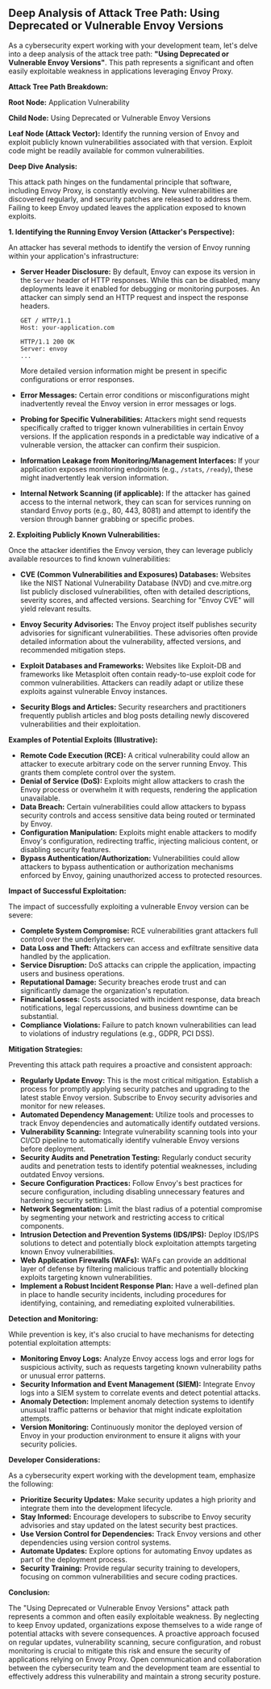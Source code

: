 ## Deep Analysis of Attack Tree Path: Using Deprecated or Vulnerable Envoy Versions

As a cybersecurity expert working with your development team, let's delve into a deep analysis of the attack tree path: **"Using Deprecated or Vulnerable Envoy Versions"**. This path represents a significant and often easily exploitable weakness in applications leveraging Envoy Proxy.

**Attack Tree Path Breakdown:**

**Root Node:** Application Vulnerability

**Child Node:** Using Deprecated or Vulnerable Envoy Versions

**Leaf Node (Attack Vector):** Identify the running version of Envoy and exploit publicly known vulnerabilities associated with that version. Exploit code might be readily available for common vulnerabilities.

**Deep Dive Analysis:**

This attack path hinges on the fundamental principle that software, including Envoy Proxy, is constantly evolving. New vulnerabilities are discovered regularly, and security patches are released to address them. Failing to keep Envoy updated leaves the application exposed to known exploits.

**1. Identifying the Running Envoy Version (Attacker's Perspective):**

An attacker has several methods to identify the version of Envoy running within your application's infrastructure:

* **Server Header Disclosure:**  By default, Envoy can expose its version in the `Server` header of HTTP responses. While this can be disabled, many deployments leave it enabled for debugging or monitoring purposes. An attacker can simply send an HTTP request and inspect the response headers.
    ```
    GET / HTTP/1.1
    Host: your-application.com

    HTTP/1.1 200 OK
    Server: envoy
    ...
    ```
    More detailed version information might be present in specific configurations or error responses.

* **Error Messages:** Certain error conditions or misconfigurations might inadvertently reveal the Envoy version in error messages or logs.

* **Probing for Specific Vulnerabilities:**  Attackers might send requests specifically crafted to trigger known vulnerabilities in certain Envoy versions. If the application responds in a predictable way indicative of a vulnerable version, the attacker can confirm their suspicion.

* **Information Leakage from Monitoring/Management Interfaces:** If your application exposes monitoring endpoints (e.g., `/stats`, `/ready`), these might inadvertently leak version information.

* **Internal Network Scanning (if applicable):** If the attacker has gained access to the internal network, they can scan for services running on standard Envoy ports (e.g., 80, 443, 8081) and attempt to identify the version through banner grabbing or specific probes.

**2. Exploiting Publicly Known Vulnerabilities:**

Once the attacker identifies the Envoy version, they can leverage publicly available resources to find known vulnerabilities:

* **CVE (Common Vulnerabilities and Exposures) Databases:** Websites like the NIST National Vulnerability Database (NVD) and cve.mitre.org list publicly disclosed vulnerabilities, often with detailed descriptions, severity scores, and affected versions. Searching for "Envoy CVE" will yield relevant results.

* **Envoy Security Advisories:** The Envoy project itself publishes security advisories for significant vulnerabilities. These advisories often provide detailed information about the vulnerability, affected versions, and recommended mitigation steps.

* **Exploit Databases and Frameworks:** Websites like Exploit-DB and frameworks like Metasploit often contain ready-to-use exploit code for common vulnerabilities. Attackers can readily adapt or utilize these exploits against vulnerable Envoy instances.

* **Security Blogs and Articles:** Security researchers and practitioners frequently publish articles and blog posts detailing newly discovered vulnerabilities and their exploitation.

**Examples of Potential Exploits (Illustrative):**

* **Remote Code Execution (RCE):**  A critical vulnerability could allow an attacker to execute arbitrary code on the server running Envoy. This grants them complete control over the system.
* **Denial of Service (DoS):**  Exploits might allow attackers to crash the Envoy process or overwhelm it with requests, rendering the application unavailable.
* **Data Breach:** Certain vulnerabilities could allow attackers to bypass security controls and access sensitive data being routed or terminated by Envoy.
* **Configuration Manipulation:**  Exploits might enable attackers to modify Envoy's configuration, redirecting traffic, injecting malicious content, or disabling security features.
* **Bypass Authentication/Authorization:** Vulnerabilities could allow attackers to bypass authentication or authorization mechanisms enforced by Envoy, gaining unauthorized access to protected resources.

**Impact of Successful Exploitation:**

The impact of successfully exploiting a vulnerable Envoy version can be severe:

* **Complete System Compromise:** RCE vulnerabilities grant attackers full control over the underlying server.
* **Data Loss and Theft:** Attackers can access and exfiltrate sensitive data handled by the application.
* **Service Disruption:** DoS attacks can cripple the application, impacting users and business operations.
* **Reputational Damage:** Security breaches erode trust and can significantly damage the organization's reputation.
* **Financial Losses:** Costs associated with incident response, data breach notifications, legal repercussions, and business downtime can be substantial.
* **Compliance Violations:** Failure to patch known vulnerabilities can lead to violations of industry regulations (e.g., GDPR, PCI DSS).

**Mitigation Strategies:**

Preventing this attack path requires a proactive and consistent approach:

* **Regularly Update Envoy:** This is the most critical mitigation. Establish a process for promptly applying security patches and upgrading to the latest stable Envoy version. Subscribe to Envoy security advisories and monitor for new releases.
* **Automated Dependency Management:** Utilize tools and processes to track Envoy dependencies and automatically identify outdated versions.
* **Vulnerability Scanning:** Integrate vulnerability scanning tools into your CI/CD pipeline to automatically identify vulnerable Envoy versions before deployment.
* **Security Audits and Penetration Testing:** Regularly conduct security audits and penetration tests to identify potential weaknesses, including outdated Envoy versions.
* **Secure Configuration Practices:** Follow Envoy's best practices for secure configuration, including disabling unnecessary features and hardening security settings.
* **Network Segmentation:** Limit the blast radius of a potential compromise by segmenting your network and restricting access to critical components.
* **Intrusion Detection and Prevention Systems (IDS/IPS):** Deploy IDS/IPS solutions to detect and potentially block exploitation attempts targeting known Envoy vulnerabilities.
* **Web Application Firewalls (WAFs):** WAFs can provide an additional layer of defense by filtering malicious traffic and potentially blocking exploits targeting known vulnerabilities.
* **Implement a Robust Incident Response Plan:**  Have a well-defined plan in place to handle security incidents, including procedures for identifying, containing, and remediating exploited vulnerabilities.

**Detection and Monitoring:**

While prevention is key, it's also crucial to have mechanisms for detecting potential exploitation attempts:

* **Monitoring Envoy Logs:** Analyze Envoy access logs and error logs for suspicious activity, such as requests targeting known vulnerability paths or unusual error patterns.
* **Security Information and Event Management (SIEM):** Integrate Envoy logs into a SIEM system to correlate events and detect potential attacks.
* **Anomaly Detection:** Implement anomaly detection systems to identify unusual traffic patterns or behavior that might indicate exploitation attempts.
* **Version Monitoring:** Continuously monitor the deployed version of Envoy in your production environment to ensure it aligns with your security policies.

**Developer Considerations:**

As a cybersecurity expert working with the development team, emphasize the following:

* **Prioritize Security Updates:** Make security updates a high priority and integrate them into the development lifecycle.
* **Stay Informed:**  Encourage developers to subscribe to Envoy security advisories and stay updated on the latest security best practices.
* **Use Version Control for Dependencies:** Track Envoy versions and other dependencies using version control systems.
* **Automate Updates:** Explore options for automating Envoy updates as part of the deployment process.
* **Security Training:** Provide regular security training to developers, focusing on common vulnerabilities and secure coding practices.

**Conclusion:**

The "Using Deprecated or Vulnerable Envoy Versions" attack path represents a common and often easily exploitable weakness. By neglecting to keep Envoy updated, organizations expose themselves to a wide range of potential attacks with severe consequences. A proactive approach focused on regular updates, vulnerability scanning, secure configuration, and robust monitoring is crucial to mitigate this risk and ensure the security of applications relying on Envoy Proxy. Open communication and collaboration between the cybersecurity team and the development team are essential to effectively address this vulnerability and maintain a strong security posture.
